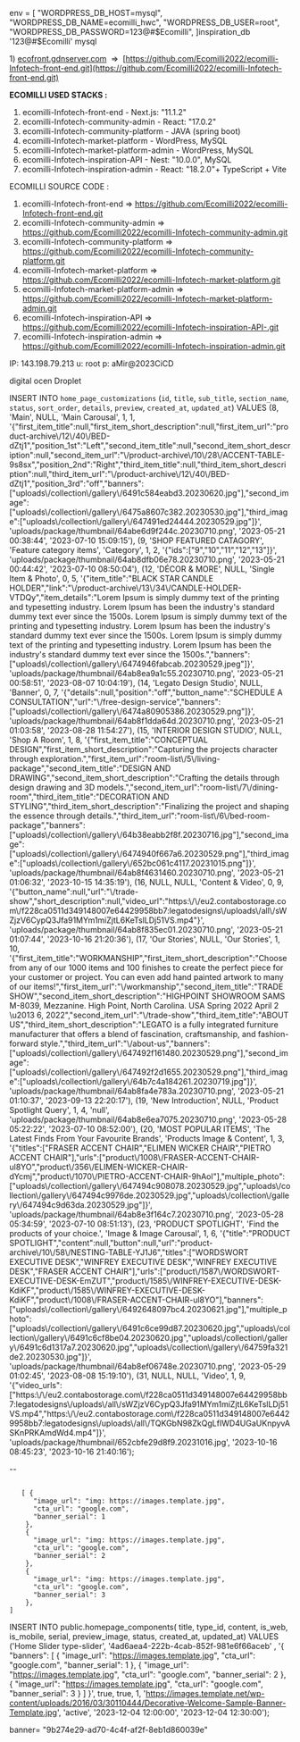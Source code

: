 
env = [
    "WORDPRESS_DB_HOST=mysql",
    "WORDPRESS_DB_NAME=ecomilli_hwc",
    "WORDPRESS_DB_USER=root",
    "WORDPRESS_DB_PASSWORD=123@#$Ecomilli",
  ]inspiration_db
'123@#$Ecomilli'
mysql



1) [ecofront.gdnserver.com](https://ecofront.gdnserver.com/)  =>  [https://github.com/Ecomilli2022/ecomilli-Infotech-front-end.git](https://github.com/Ecomilli2022/ecomilli-Infotech-front-end.git)


**ECOMILLI USED STACKS :**
1)  ecomilli-Infotech-front-end - Next.js: "11.1.2"
2) ecomilli-Infotech-community-admin - React: "17.0.2"
3) ecomilli-Infotech-community-platform -  JAVA (spring boot)
4) ecomilli-Infotech-market-platform - WordPress, MySQL
5) ecomilli-Infotech-market-platform-admin -  WordPress, MySQL
6) ecomilli-Infotech-inspiration-API - Nest: "10.0.0", MySQL
7) ecomilli-Infotech-inspiration-admin - React: "18.2.0"+ TypeScript + Vite

ECOMILLI SOURCE CODE :
1)  ecomilli-Infotech-front-end => https://github.com/Ecomilli2022/ecomilli-Infotech-front-end.git
2) ecomilli-Infotech-community-admin => https://github.com/Ecomilli2022/ecomilli-Infotech-community-admin.git
3)  ecomilli-Infotech-community-platform => https://github.com/Ecomilli2022/ecomilli-Infotech-community-platform.git
4)  ecomilli-Infotech-market-platform => https://github.com/Ecomilli2022/ecomilli-Infotech-market-platform.git
5) ecomilli-Infotech-market-platform-admin => https://github.com/Ecomilli2022/ecomilli-Infotech-market-platform-admin.git
6)  ecomilli-Infotech-inspiration-API => https://github.com/Ecomilli2022/ecomilli-Infotech-inspiration-API-.git
7) ecomilli-Infotech-inspiration-admin =>  https://github.com/Ecomilli2022/ecomilli-Infotech-inspiration-admin.git

IP: 143.198.79.213
u: root
p: aMir@2023CiCD

digital ocen Droplet


INSERT INTO `home_page_customizations` (`id`, `title`, `sub_title`, `section_name`, `status`, `sort_order`, `details`, `preview`, `created_at`, `updated_at`) VALUES
(8, 'Main', NULL, 'Main Carousal', 1, 1, '{\"first_item_title\":null,\"first_item_short_description\":null,\"first_item_url\":\"product-archive\\/12\\/40\\/BED-dZtj1\",\"position_1st\":\"Left\",\"second_item_title\":null,\"second_item_short_description\":null,\"second_item_url\":\"\\/product-archive\\/10\\/28\\/ACCENT-TABLE-9s8sx\",\"position_2nd\":\"Right\",\"third_item_title\":null,\"third_item_short_description\":null,\"third_item_url\":\"\\/product-archive\\/12\\/40\\/BED-dZtj1\",\"position_3rd\":\"off\",\"banners\":[\"uploads\\/collection\\/gallery\\/6491c584eabd3.20230620.jpg\"],\"second_image\":[\"uploads\\/collection\\/gallery\\/6475a8607c382.20230530.jpg\"],\"third_image\":[\"uploads\\/collection\\/gallery\\/647491ed24444.20230529.jpg\"]}', 'uploads/package/thumbnail/64abe6d9f244c.20230710.png', '2023-05-21 00:38:44', '2023-07-10 15:09:15'),
(9, 'SHOP FEATURED CATAGORY', 'Feature category items', 'Category', 1, 2, '{\"ids\":[\"9\",\"10\",\"11\",\"12\",\"13\"]}', 'uploads/package/thumbnail/64ab8dfb06e78.20230710.png', '2023-05-21 00:44:42', '2023-07-10 08:50:04'),
(12, 'DÉCOR & MORE', NULL, 'Single Item & Photo', 0, 5, '{\"item_title\":\"BLACK STAR CANDLE HOLDER\",\"link\":\"\\/product-archive\\/13\\/34\\/CANDLE-HOLDER-VTDQy\",\"item_details\":\"Lorem Ipsum is simply dummy text of the printing and typesetting industry. Lorem Ipsum has been the industry\'s standard dummy text ever since the 1500s. Lorem Ipsum is simply dummy text of the printing and typesetting industry. Lorem Ipsum has been the industry\'s standard dummy text ever since the 1500s. Lorem Ipsum is simply dummy text of the printing and typesetting industry. Lorem Ipsum has been the industry\'s standard dummy text ever since the 1500s.\",\"banners\":[\"uploads\\/collection\\/gallery\\/6474946fabcab.20230529.jpeg\"]}', 'uploads/package/thumbnail/64ab8ea9a1c55.20230710.png', '2023-05-21 00:58:51', '2023-08-07 10:04:19'),
(14, 'Legato Design Studio', NULL, 'Banner', 0, 7, '{\"details\":null,\"position\":\"off\",\"button_name\":\"SCHEDULE A CONSULTATION\",\"url\":\"\\/free-design-service\",\"banners\":[\"uploads\\/collection\\/gallery\\/6474a80905386.20230529.png\"]}', 'uploads/package/thumbnail/64ab8f1dda64d.20230710.png', '2023-05-21 01:03:58', '2023-08-28 11:54:27'),
(15, 'INTERIOR DESIGN STUDIO', NULL, 'Shop A Room', 1, 8, '{\"first_item_title\":\"CONCEPTUAL DESIGN\",\"first_item_short_description\":\"Capturing the projects character through exploration.\",\"first_item_url\":\"room-list\\/5\\/living-package\",\"second_item_title\":\"DESIGN AND DRAWING\",\"second_item_short_description\":\"Crafting the details through design drawing and 3D models.\",\"second_item_url\":\"room-list\\/7\\/dining-room\",\"third_item_title\":\"DECORATION AND STYLING\",\"third_item_short_description\":\"Finalizing the project and shaping the essence through details.\",\"third_item_url\":\"room-list\\/6\\/bed-room-package\",\"banners\":[\"uploads\\/collection\\/gallery\\/64b38eabb2f8f.20230716.jpg\"],\"second_image\":[\"uploads\\/collection\\/gallery\\/6474940f667a6.20230529.png\"],\"third_image\":[\"uploads\\/collection\\/gallery\\/652bc061c4117.20231015.png\"]}', 'uploads/package/thumbnail/64ab8f4631460.20230710.png', '2023-05-21 01:06:32', '2023-10-15 14:35:19'),
(16, NULL, NULL, 'Content & Video', 0, 9, '{\"button_name\":null,\"url\":\"\\/trade-show\",\"short_description\":null,\"video_url\":\"https:\\/\\/eu2.contabostorage.com\\/f228ca0511d349148007e64429958bb7:legatodesigns\\/uploads\\/all\\/sWZjzV6CypQ3Jfa91MYm1miZjtL6KeTslLDj51VS.mp4\"}', 'uploads/package/thumbnail/64ab8f835ec01.20230710.png', '2023-05-21 01:07:44', '2023-10-16 21:20:36'),
(17, 'Our Stories', NULL, 'Our Stories', 1, 10, '{\"first_item_title\":\"WORKMANSHIP\",\"first_item_short_description\":\"Choose from any of our 1000 items and 100 finishes to create the perfect piece for your customer or project. You can even add hand painted artwork to many of our items!\",\"first_item_url\":\"\\/workmanship\",\"second_item_title\":\"TRADE SHOW\",\"second_item_short_description\":\"HIGHPOINT SHOWROOM SAMS M-8039, Mezzanine. High Point, North Carolina. USA Spring 2022 April 2 \\u2013 6, 2022\",\"second_item_url\":\"\\/trade-show\",\"third_item_title\":\"ABOUT US\",\"third_item_short_description\":\"LEGATO is a fully integrated furniture manufacturer that offers a blend of fascination, craftsmanship, and fashion-forward style.\",\"third_item_url\":\"\\/about-us\",\"banners\":[\"uploads\\/collection\\/gallery\\/647492f161480.20230529.png\"],\"second_image\":[\"uploads\\/collection\\/gallery\\/647492f2d1655.20230529.png\"],\"third_image\":[\"uploads\\/collection\\/gallery\\/64b7c4a184261.20230719.jpg\"]}', 'uploads/package/thumbnail/64ab8fa4e783a.20230710.png', '2023-05-21 01:10:37', '2023-09-13 22:20:17'),
(19, 'New Introduction', NULL, 'Product Spotlight Query', 1, 4, 'null', 'uploads/package/thumbnail/64ab8e6ea7075.20230710.png', '2023-05-28 05:22:22', '2023-07-10 08:52:00'),
(20, 'MOST POPULAR ITEMS', 'The Latest Finds From Your Favourite Brands', 'Products Image & Content', 1, 3, '{\"titles\":[\"FRASER ACCENT CHAIR\",\"ELIMEN WICKER CHAIR\",\"PIETRO ACCENT CHAIR\"],\"urls\":[\"product\\/1008\\/FRASER-ACCENT-CHAIR-ul8YO\",\"product\\/356\\/ELIMEN-WICKER-CHAIR-dYcmj\",\"product\\/1070\\/PIETRO-ACCENT-CHAIR-9hAol\"],\"multiple_photo\":[\"uploads\\/collection\\/gallery\\/647494c908078.20230529.jpg\",\"uploads\\/collection\\/gallery\\/647494c9976de.20230529.jpg\",\"uploads\\/collection\\/gallery\\/647494c9d63da.20230529.jpg\"]}', 'uploads/package/thumbnail/64ab8e3f164c7.20230710.png', '2023-05-28 05:34:59', '2023-07-10 08:51:13'),
(23, 'PRODUCT SPOTLIGHT', 'Find the products of your choice.', 'Image & Image Carousal', 1, 6, '{\"title\":\"PRODUCT SPOTLIGHT\",\"content\":null,\"button\":null,\"url\":\"product-archive\\/10\\/58\\/NESTING-TABLE-YJ1J6\",\"titles\":[\"WORDSWORT EXECUTIVE DESK\",\"WINFREY EXECUTIVE DESK\",\"WINFREY EXECUTIVE DESK\",\"FRASER ACCENT CHAIR\"],\"urls\":[\"product\\/1587\\/WORDSWORT-EXECUTIVE-DESK-EmZUT\",\"product\\/1585\\/WINFREY-EXECUTIVE-DESK-KdiKF\",\"product\\/1585\\/WINFREY-EXECUTIVE-DESK-KdiKF\",\"product\\/1008\\/FRASER-ACCENT-CHAIR-ul8YO\"],\"banners\":[\"uploads\\/collection\\/gallery\\/6492648097bc4.20230621.jpg\"],\"multiple_photo\":[\"uploads\\/collection\\/gallery\\/6491c6ce99d87.20230620.jpg\",\"uploads\\/collection\\/gallery\\/6491c6cf8be04.20230620.jpg\",\"uploads\\/collection\\/gallery\\/6491c6d1317a7.20230620.jpg\",\"uploads\\/collection\\/gallery\\/64759fa321de2.20230530.jpg\"]}', 'uploads/package/thumbnail/64ab8ef06748e.20230710.png', '2023-05-29 01:02:45', '2023-08-08 15:19:10'),
(31, NULL, NULL, 'Video', 1, 9, '{\"video_urls\":[\"https:\\/\\/eu2.contabostorage.com\\/f228ca0511d349148007e64429958bb7:legatodesigns\\/uploads\\/all\\/sWZjzV6CypQ3Jfa91MYm1miZjtL6KeTslLDj51VS.mp4\",\"https:\\/\\/eu2.contabostorage.com\\/f228ca0511d349148007e64429958bb7:legatodesigns\\/uploads\\/all\\/TQKGbN98ZkQgLfIWD4UGaUKnpyvASKnPRKAmdWd4.mp4\"]}', 'uploads/package/thumbnail/652cbfe29d8f9.20231016.jpg', '2023-10-16 08:45:23', '2023-10-16 21:40:16');

--






```

   [ {
      "image_url": "img: https://images.template.jpg",
      "cta_url": "google.com",
      "banner_serial": 1
    },
    {
      "image_url": "img: https://images.template.jpg",
      "cta_url": "google.com",
      "banner_serial": 2
    },
    {
      "image_url": "img: https://images.template.jpg",
      "cta_url": "google.com",
      "banner_serial": 3
    },
]
```


INSERT INTO public.homepage_components(
    title, type_id, content, is_web, is_mobile, serial, preview_image, status, created_at, updated_at)
VALUES 
    ('Home Slider type-slider', '4ad6aea4-222b-4cab-852f-981e6f66aceb'
, '{
      "banners": [
        {
          "image_url": "https://images.template.jpg",
          "cta_url": "google.com",
          "banner_serial": 1
        },
        {
          "image_url": "https://images.template.jpg",
          "cta_url": "google.com",
          "banner_serial": 2
        },
        {
          "image_url": "https://images.template.jpg",
          "cta_url": "google.com",
          "banner_serial": 3
        }
      ]
    }', true, true, 1, 'https://images.template.net/wp-content/uploads/2016/03/30110444/Decorative-Welcome-Sample-Banner-Template.jpg', 'active', '2023-12-04 12:00:00', '2023-12-04 12:30:00');

banner= "9b274e29-ad70-4c4f-af2f-8eb1d860039e"
